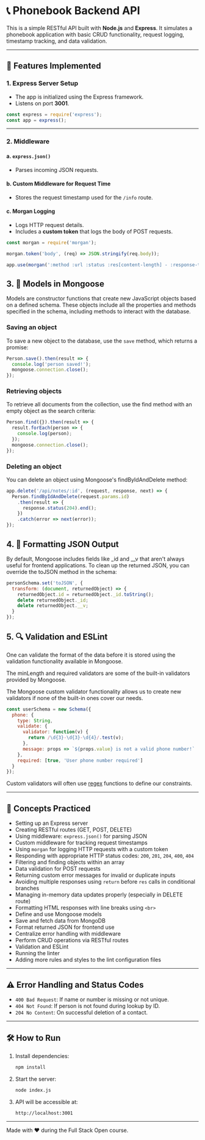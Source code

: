 # 📞 Phonebook Backend API

This is a simple RESTful API built with **Node.js** and **Express**. It simulates a phonebook application with basic CRUD functionality, request logging, timestamp tracking, and data validation.

---

## 🚀 Features Implemented

### 1. **Express Server Setup**
- The app is initialized using the Express framework.
- Listens on port **3001**.

```js
const express = require('express');
const app = express();
```

---

### 2. **Middleware**

#### a. `express.json()`
- Parses incoming JSON requests.

#### b. **Custom Middleware for Request Time**
- Stores the request timestamp used for the `/info` route.

#### c. **Morgan Logging**
- Logs HTTP request details.
- Includes a **custom token** that logs the body of POST requests.

```js
const morgan = require('morgan');

morgan.token('body', (req) => JSON.stringify(req.body));

app.use(morgan(':method :url :status :res[content-length] - :response-time ms :body'));
```

## 3. 🧱 **Models in Mongoose**

Models are constructor functions that create new JavaScript objects based on a defined schema. These objects include all the properties and methods specified in the schema, including methods to interact with the database.

### Saving an object

To save a new object to the database, use the `save` method, which returns a promise:

```js
Person.save().then(result => {
  console.log('person saved!');
  mongoose.connection.close();
});
```

### Retrieving objects

To retrieve all documents from the collection, use the find method with an empty object as the search criteria:

```js
Person.find({}).then(result => {
  result.forEach(person => {
    console.log(person);
  });
  mongoose.connection.close();
});
```

### Deleting an object

You can delete an object using Mongoose's findByIdAndDelete method:

```js
app.delete('/api/notes/:id', (request, response, next) => {
  Person.findByIdAndDelete(request.params.id)
    .then(result => {
      response.status(204).end();
    })
    .catch(error => next(error));
});
```

## 4. 🔧 Formatting JSON Output

By default, Mongoose includes fields like _id and __v that aren't always useful for frontend applications. To clean up the returned JSON, you can override the toJSON method in the schema:

```js
personSchema.set('toJSON', {
  transform: (document, returnedObject) => {
    returnedObject.id = returnedObject._id.toString();
    delete returnedObject._id;
    delete returnedObject.__v;
  }
});
```
## 5. 🔍 Validation and ESLint

One can validate the format of the data before it is stored using the validation functionality available in Mongoose.

The minLength and required validators are some of the built-in validators provided by Mongoose. 

The Mongoose custom validator functionality allows us to create new validators if none of the built-in ones cover our needs.

```javascript
const userSchema = new Schema({
  phone: {
    type: String,
    validate: {
      validator: function(v) {
        return /\d{3}-\d{3}-\d{4}/.test(v);
      },
      message: props => `${props.value} is not a valid phone number!`
    },
    required: [true, 'User phone number required']
  }
});
```


Custom validators will often use [regex](https://www.rexegg.com/regex-quickstart.php) functions to define our constraints. 


---

## 🧠 Concepts Practiced

- Setting up an Express server
- Creating RESTful routes (GET, POST, DELETE)
- Using middleware: `express.json()` for parsing JSON
- Custom middleware for tracking request timestamps
- Using `morgan` for logging HTTP requests with a custom token
- Responding with appropriate HTTP status codes: `200`, `201`, `204`, `400`, `404`
- Filtering and finding objects within an array
- Data validation for POST requests
- Returning custom error messages for invalid or duplicate inputs
- Avoiding multiple responses using `return` before `res` calls in conditional branches
- Managing in-memory data updates properly (especially in DELETE route)
- Formatting HTML responses with line breaks using `<br>`
- Define and use Mongoose models
- Save and fetch data from MongoDB
- Format returned JSON for frontend use
- Centralize error handling with middleware
- Perform CRUD operations via RESTful routes
- Validation and ESLint
- Running the linter
- Adding more rules and styles to the lint configuration files

---

## ⚠️ Error Handling and Status Codes

- `400 Bad Request`: If name or number is missing or not unique.
- `404 Not Found`: If person is not found during lookup by ID.
- `204 No Content`: On successful deletion of a contact.

---

## 🛠 How to Run

1. Install dependencies:
   ```bash
   npm install
   ```

2. Start the server:
   ```bash
   node index.js
   ```

3. API will be accessible at:
   ```
   http://localhost:3001
   ```

---

Made with ❤️ during the Full Stack Open course.